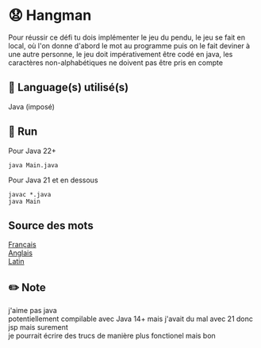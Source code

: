 # 😧 Hangman
Pour réussir ce défi tu dois implémenter le jeu du pendu, le jeu se fait en local, où l'on donne d'abord le mot au programme puis on le fait deviner à une autre personne, le jeu doit impérativement être codé en java, les caractères non-alphabétiques ne doivent pas être pris en compte

## 💾 Language(s) utilisé(s)
Java (imposé)

## 🏃 Run
Pour Java 22+
```
java Main.java
```
Pour Java 21 et en dessous
```
javac *.java
java Main
```

## Source des mots
[Français](https://github.com/chrplr/openlexicon/blob/master/datasets-info/Liste-de-mots-francais-Gutenberg/liste.de.mots.francais.frgut.txt) \
[Anglais](https://github.com/Xethron/Hangman/blob/master/words.txt) \
[Latin](https://gemini.google.com/)

## ✏️ Note
j'aime pas java \
potentiellement compilable avec Java 14+ mais j'avait du mal avec 21 donc jsp mais surement \
je pourrait écrire des trucs de manière plus fonctionel mais bon
